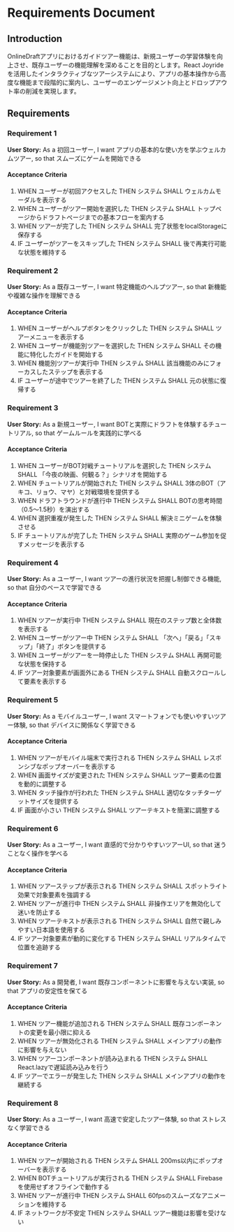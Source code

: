 # Requirements Document

## Introduction

OnlineDraftアプリにおけるガイドツアー機能は、新規ユーザーの学習体験を向上させ、既存ユーザーの機能理解を深めることを目的とします。React Joyrideを活用したインタラクティブなツアーシステムにより、アプリの基本操作から高度な機能まで段階的に案内し、ユーザーのエンゲージメント向上とドロップアウト率の削減を実現します。

## Requirements

### Requirement 1

**User Story:** As a 初回ユーザー, I want アプリの基本的な使い方を学ぶウェルカムツアー, so that スムーズにゲームを開始できる

#### Acceptance Criteria

1. WHEN ユーザーが初回アクセスした THEN システム SHALL ウェルカムモーダルを表示する
2. WHEN ユーザーがツアー開始を選択した THEN システム SHALL トップページからドラフトページまでの基本フローを案内する
3. WHEN ツアーが完了した THEN システム SHALL 完了状態をlocalStorageに保存する
4. IF ユーザーがツアーをスキップした THEN システム SHALL 後で再実行可能な状態を維持する

### Requirement 2

**User Story:** As a 既存ユーザー, I want 特定機能のヘルプツアー, so that 新機能や複雑な操作を理解できる

#### Acceptance Criteria

1. WHEN ユーザーがヘルプボタンをクリックした THEN システム SHALL ツアーメニューを表示する
2. WHEN ユーザーが機能別ツアーを選択した THEN システム SHALL その機能に特化したガイドを開始する
3. WHEN 機能別ツアーが実行中 THEN システム SHALL 該当機能のみにフォーカスしたステップを表示する
4. IF ユーザーが途中でツアーを終了した THEN システム SHALL 元の状態に復帰する

### Requirement 3

**User Story:** As a 新規ユーザー, I want BOTと実際にドラフトを体験するチュートリアル, so that ゲームルールを実践的に学べる

#### Acceptance Criteria

1. WHEN ユーザーがBOT対戦チュートリアルを選択した THEN システム SHALL 「今夜の映画、何観る？」シナリオを開始する
2. WHEN チュートリアルが開始された THEN システム SHALL 3体のBOT（アキコ、リョウ、マヤ）と対戦環境を提供する
3. WHEN ドラフトラウンドが進行中 THEN システム SHALL BOTの思考時間（0.5〜1.5秒）を演出する
4. WHEN 選択重複が発生した THEN システム SHALL 解決ミニゲームを体験させる
5. IF チュートリアルが完了した THEN システム SHALL 実際のゲーム参加を促すメッセージを表示する

### Requirement 4

**User Story:** As a ユーザー, I want ツアーの進行状況を把握し制御できる機能, so that 自分のペースで学習できる

#### Acceptance Criteria

1. WHEN ツアーが実行中 THEN システム SHALL 現在のステップ数と全体数を表示する
2. WHEN ユーザーがツアー中 THEN システム SHALL 「次へ」「戻る」「スキップ」「終了」ボタンを提供する
3. WHEN ユーザーがツアーを一時停止した THEN システム SHALL 再開可能な状態を保持する
4. IF ツアー対象要素が画面外にある THEN システム SHALL 自動スクロールして要素を表示する

### Requirement 5

**User Story:** As a モバイルユーザー, I want スマートフォンでも使いやすいツアー体験, so that デバイスに関係なく学習できる

#### Acceptance Criteria

1. WHEN ツアーがモバイル端末で実行される THEN システム SHALL レスポンシブなポップオーバーを表示する
2. WHEN 画面サイズが変更された THEN システム SHALL ツアー要素の位置を動的に調整する
3. WHEN タッチ操作が行われた THEN システム SHALL 適切なタッチターゲットサイズを提供する
4. IF 画面が小さい THEN システム SHALL ツアーテキストを簡潔に調整する

### Requirement 6

**User Story:** As a ユーザー, I want 直感的で分かりやすいツアーUI, so that 迷うことなく操作を学べる

#### Acceptance Criteria

1. WHEN ツアーステップが表示される THEN システム SHALL スポットライト効果で対象要素を強調する
2. WHEN ツアーが進行中 THEN システム SHALL 非操作エリアを無効化して迷いを防止する
3. WHEN ツアーテキストが表示される THEN システム SHALL 自然で親しみやすい日本語を使用する
4. IF ツアー対象要素が動的に変化する THEN システム SHALL リアルタイムで位置を追跡する

### Requirement 7

**User Story:** As a 開発者, I want 既存コンポーネントに影響を与えない実装, so that アプリの安定性を保てる

#### Acceptance Criteria

1. WHEN ツアー機能が追加される THEN システム SHALL 既存コンポーネントの変更を最小限に抑える
2. WHEN ツアーが無効化される THEN システム SHALL メインアプリの動作に影響を与えない
3. WHEN ツアーコンポーネントが読み込まれる THEN システム SHALL React.lazyで遅延読み込みを行う
4. IF ツアーでエラーが発生した THEN システム SHALL メインアプリの動作を継続する

### Requirement 8

**User Story:** As a ユーザー, I want 高速で安定したツアー体験, so that ストレスなく学習できる

#### Acceptance Criteria

1. WHEN ツアーが開始される THEN システム SHALL 200ms以内にポップオーバーを表示する
2. WHEN BOTチュートリアルが実行される THEN システム SHALL Firebaseを使用せずオフラインで動作する
3. WHEN ツアーが進行中 THEN システム SHALL 60fpsのスムーズなアニメーションを維持する
4. IF ネットワークが不安定 THEN システム SHALL ツアー機能は影響を受けない